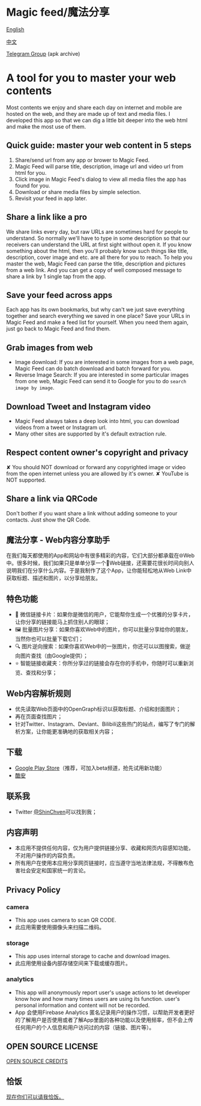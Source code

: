 # Magic feed/魔法分享

[English](https://github.com/ShinChven/ShareMoments/blob/master/README.md#a-tool-for-you-to-master-your-web-contents)

[中文](https://github.com/ShinChven/ShareMoments/blob/master/README.md#%E9%AD%94%E6%B3%95%E5%88%86%E4%BA%AB---web%E5%86%85%E5%AE%B9%E5%88%86%E4%BA%AB%E5%8A%A9%E6%89%8B)

[Telegram Group](https://t.me/MagicFeedApp) (apk archive)

# A tool for you to master your web contents

Most contents we enjoy and share each day on internet and mobile are hosted on the web, and they are made up of text and media files. I developed this app so that we can dig a little bit deeper into the web html and make the most use of them.

## Quick guide: master your web content in 5 steps

1. Share/send url from any app or brower to Magic Feed.
2. Magic Feed will parse title, description, image url and video url from html for you.
3. Click image in Magic Feed's dialog to view all media files the app has found for you.
4. Download or share media files by simple selection.
5. Revisit your feed in app later.

## Share a link like a pro

We share links every day, but raw URLs are sometimes hard for people to understand. So normally we'll have to type in some description so that our receivers can understand the URL at first sight without open it.
If you know something about the html, then you'll probably know such things like title, description, cover image and etc. are all there for you to reach.
To help you master the web,  Magic Feed can parse the title, description and pictures from a web link. And you can get a copy of well composed message to share a link by 1 single tap from the app.

## Save your feed across apps

Each app has its own bookmarks, but why can't we just save everything together and search everything we saved in one place?
Save your URLs in Magic Feed and make a feed list for yourself. When you need them again, just go back to Magic Feed and find them.

## Grab images from web

- Image download: If you are interested in some images from a web page, Magic Feed can do batch download and batch forward for you.
- Reverse Image Search: If you are interested in some particular images from one web,  Magic Feed can send it to Google for you to do `search image by image`.

## Download Tweet and Instagram video

- Magic Feed always takes a deep look into html, you can download videos from a tweet or Instagram url.
- Many other sites are supported by it's default extraction rule.

## Respect content owner's copyright and privacy

✘ You should NOT download or forward any copyrighted image or video from the open internet unless you are allowed by it's owner.
✘ YouTube is NOT supported.

## Share a link via QRCode

Don't bother if you want share a link without adding someone to your contacts. Just show the QR Code.

## 魔法分享 - Web内容分享助手

在我们每天都使用的App和网站中有很多精彩的内容，它们大部分都承载在🌐Web中。很多时候，我们如果只是单单分享一个🔗Web链接，还需要花很长时间向别人说明我们在分享什么内容。于是我制作了这个App，让你能轻松地从Web Link中获取标题、描述和图片，以分享给朋友。

## 特色功能

- 💬 微信链接卡片：如果你是微信的用户，它能帮你生成一个优雅的分享卡片，让你分享的链接能马上抓住别人的眼球；
- 🖼️ 批量图片分享：如果你喜欢Web中的图片，你可以批量分享给你的朋友，当然你也可以批量下载它们；
- 🔍 图片逆向搜索：如果你喜欢Web中的一张图片，你还可以以图搜索，做逆向图片查找（由Google提供）；
- ⭐ 智能链接收藏夹：你所分享过的链接会存在你的手机中，你随时可以重新浏览、查找和分享；

## Web内容解析规则

- 优先读取Web页面中的OpenGraph标识以获取标题、介绍和封面图片；
- 再在页面查找图片；
- 针对Twitter、Instagram、Deviant、Bilibili这些热门的站点，编写了专门的解析方案，让你能更准确地的获取相关内容；

## 下载

- [Google Play Store](https://play.google.com/store/apps/details?id=net.atlassc.shinchven.sharemoments)（推荐，可加入beta频道，抢先试用新功能）
- [酷安](https://www.coolapk.com/apk/net.atlassc.shinchven.sharemoments)

## 联系我

- Twitter [@ShinChven](https://twitter.com/ShinChven)可以找到我；

## 内容声明

- 本应用不提供任何内容，仅为用户提供链接分享、收藏和网页内容感知功能，不对用户操作的内容负责。
- 所有用户在使用本应用分享网页链接时，应当遵守当地法律法规，不得散布危害社会安定和国家统一的言论。

## Privacy Policy

### camera

- This app uses camera to scan QR CODE.
- 此应用需要使用摄像头来扫描二维码。

### storage

- This app uses internal storage to cache and download images.
- 此应用使用设备内部存储空间来下载或缓存图片。

### analytics

- This app will anonymously report user's usage actions to let developer know how and how many times users are using its function. user's personal information and content will not be recorded.
- App 会使用Firebase Analytics 匿名记录用户的操作习惯，以帮助开发者更好的了解用户是否使用或者了解App里面的各种功能以及使用频率，但不会上传任何用户的个人信息和用户访问过的内容（链接、图片等）。


## OPEN SOURCE LICENSE

[OPEN SOURCE CREDITS](OpenSourceCredits.md)

## 恰饭

[现在你们可以请我恰饭。](https://atlassc.net/donation/)
